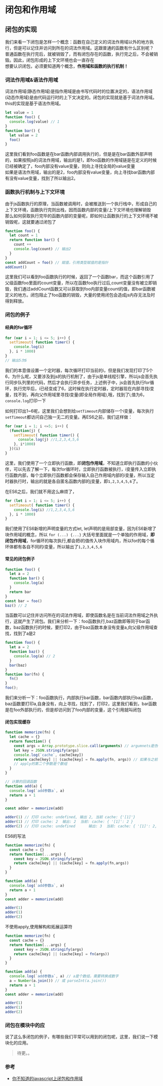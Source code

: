 # 闭包和作用域

## 闭包的实现
我们来看一下闭包是怎样一个概念：函数在自己定义的词法作用域以外的地方执行，但是可以记住并访问到所在的词法作用域。这跟普通的函数有什么区别呢？  
普通函数在执行完后，就被销毁了，而有闭包存在的函数，执行完之后，不会被销毁。因此，闭包形成的上下文环境也会一直存在  
想要认识闭包，必须要知道两个概念，**作用域和函数的执行机制！**

### 词法作用域&语法作用域
词法作用域(静态作用域)是指作用域是由书写代码时的位置决定的，语法作用域(动态作用域)是由代码运行时的上下文决定的。闭包的实现就是基于词法作用域。this的实现是基于语法作用域。
```js
let value = 1
function foo() {
  console.log(value) // 1
}
function bar() {
  let value = 2
  foo()
}
```
这里我们看到foo函数是在bar函数内部调用执行的，但是是在bar函数外部声明的，如果按照js的词法作用域，输出的是1，即foo函数的作用域链是在定义的时候已经被确定了，foo内部没有value变量，则向上寻找全局的value变量    
如果是语法作用域，输出的是2，foo内部没有value变量，向上寻找bar函数内部有没有value变量，找到了所以输出2。

### 函数执行机制与上下文环境
由于js函数执行的原理，当函数被调用时，会被推送到一个执行栈中，形成自己的上下文环境，函数执行完则出栈，因而函数内部的变量/上下文环境也理解销毁    
那么如何获取执行完毕的函数内部的变量呢，即如何让函数执行的上下文环境不被销毁呢，这就要通过闭包了
```js
function foo() {
  let count = 1
  return function bar() {
    count ++
    console.log(count) // 输出2
  }
}
const addCount = foo() // 赋值，引用类型赋值的是指针
addCount()
```
这里我们可以看到foo函数执行的时候，返回了一个函数bar，而这个函数引用了父级函数foo里面的count变量，所以在函数foo执行过后,count变量没有被立即销毁，我们通过addCount函数又可以获取到foo内部变量count的值，即bar函数被定义的地方。闭包阻止了foo函数的销毁，大量的使用闭包会造成js内存无法及时得到释放。  

### 闭包的例子

#### 经典的for循环
```js
for (var i = 1; i <= 5; i++) {
  setTimeout( function timer() {
    console.log(i)
  }, i * 1000)
}
// 输出5次6
```
我们的本意值设置一个定时器，每次循环打印当前的i，但是我们发现打印了5个6，为什么呢，又要涉及到js的执行机制了，由于js是单线程引擎，所以js会首先执行同步队列里的代码，然后才会执行异步任务，上述例子中，js会首先执行for循环，执行完毕后，i已经变成了6，这时候在执行定时器，定时器现在内部寻找i变量，找不到，再向父作用域里寻找i变量(即全局作用域),哦，找到了i,值为6，`console.log`打印一下  

如何打印出1~6呢，这里我们会想到给`setTimeout`内部储存一个i变量，每次执行`setTimeout`都访问自己独一无二的变量。再ES6之前，我们这样做：
```js
for (var i = 1; i <=5; i++) {
  (function(j) {
    setTimeout( function timer() {
      console.log(j) //1,2,3,4,5,6
    }, i*1000)
  })(i)
}
```
这里，我们使用了一个立即执行函数，即**闭包作用域**，不知道立即执行函数的小伙伴，可以先去了解一下，每次for循环时，立即执行函数被执行，i变量传入立即执行函数内部，每个立即执行函数都会保存输入自己作用域内部的i变量，所以当定时器执行时，输出的就是各自匿名函数内部的j变量，即`1,2,3,4,5,6`了。 

在ES6之后，我们就不用这么麻烦了，
```js
for (let i = 1; i <= 5; i++) {
  setTimeout( function timer() {
    console.log(i) //1,2,3,4,5,6
  }, i * 1000)
}
```
我们使用了ES6新增的声明变量的方式let, let声明的是局部变量，因为ES6新增了块作用域的概念，所以 `for (...) {...}` 大括号里面就是一个单独的作用域，**即闭包作用域**，for循环的每次执行,都会把i的值传入块作用域内，所以for的每个循环体都有各自不同的i变量，所以输出了`1,2,3,4,5,6`

#### 常见的闭包例子
```js
function foo() {
  let a = 2
  function bar() {
    console.log(a)
  }
  return bar
}
const bar = foo()
baz() // 2
```
当函数可以记住并访问所在的词法作用域，即使函数名是在当前词法作用域之外执行，这就产生了闭包。我们来分析一下：foo函数执行,baz函数即等同于bar函数，baz函数执行的时候，要打印2，由于baz函数本身没有变量a,向父级作用域查找，找到了a是2
```js
function foo() {
  let a = 2
  function baz() {
    console.log(a) // 2
  }
  bar(baz)
}
function bar(fn) {
  fn()
}
foo();
```
我们来分析一下：foo函数执行，内部执行bar函数，bar函数内部执行baz函数，baz函数要打印a,自身没有，向上寻找，找到了，打印2，这里我们看到，bar函数是在foo外部执行的，但是却访问到了foo内部的变量，这个引用就叫闭包

#### 闭包实现缓存
```js
function memorize(fn) {
  let cache = {}
  return function() {
    const args = Array.prototype.slice.call(arguments) // argumnets是伪数组，经过slice处理之后，成为了真数组
    let key = JSON.stringify(args)
    console.log(`cache`, cache[key])
    return cache[key] || (cache[key] = fn.apply(fn, args)) // 如果与之前计算的参数相同，则不执行回调函数
    // apply的第二个参数是个数组
  }
}

// 计算的回调函数
function add(a) {
  console.log(`add参数a`, a)
  return a + 1
}

const adder = memorize(add)

adder(1) // 打印 cache: undefined, 输出 2, 当前 cache: {'[1]'}
adder(1) // 打印 cache: 2  输出: 2  当前: cache: { '[1]': 2 }
adder(2) // 打印 cache: undefined      输出: 3  当前: cache: { '[1]': 2, '[2]': 3 }
```

ES6的写法
```js
function memorize(fn) {
  const cache = {}
  return function(...args) {
    const key = JSON.stringify(args)
    return cache[key] || (cache[key] = fn.apply(fn,args))
  }
}

function add(a) {
  console.log(`add参数a`, a)
  return a + 1
}
const adder = memorize(add)

adder(1)
adder(1)
adder(2)
```

不使用apply,使用解构和拓展运算符
```js
function memorize(fn) {
  const cache = {}
  return function(...args) {
    const key = JSON.stringify(args)
    return cache[key] || (cache[key] = fn(args))
  }
}

function add(a) {
  console.log(`add参数a`, a) // a是个数组，需要转换成数字
  a = Number(a.join()) // 或 parseInt(a.join())
  return a + 1
}
const adder = memorize(add)

adder(1)
adder(1)
adder(2)
```

### 闭包在模块中的应
说了这么多闭包的例子，有哪些我们平常可以用到的闭包呢，这里，我们说一下模块化的应用。
> 待更。。

### 参考
- [你不知道的javascript上闭包和作用域]()